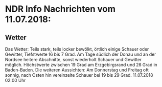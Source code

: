 # NDR Info Nachrichten vom 11.07.2018:


## Wetter
Das Wetter:
Teils stark, teils locker bewölkt, örtlich einige Schauer oder Gewitter,  Tiefstwerte 16 bis 7 Grad. Am Tage südlich der Donau und an der Nordsee heitere Abschnitte, sonst wiederholt Schauer und Gewitter möglich. Höchstwerte zwischen 19 Grad am Erzgebirgsrand und 26 Grad in Baden-Baden. Die weiteren Aussichten: Am Donnerstag und Freitag oft sonnig, nach Osten hin vereinzelte Schauer bei 19 bis 29 Grad. 11.07.2018 02:00 Uhr 
